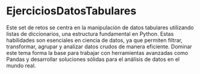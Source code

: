 # EjerciciosDatosTabulares

Este set de retos se centra en la manipulación de datos tabulares utilizando listas de diccionarios, una estructura fundamental en Python. Estas habilidades son esenciales en ciencia de datos, ya que permiten filtrar, transformar, agrupar y analizar datos crudos de manera eficiente. Dominar este tema forma la base para trabajar con herramientas avanzadas como Pandas y desarrollar soluciones sólidas para el análisis de datos en el mundo real.
